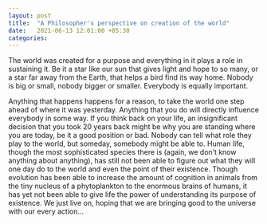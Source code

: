 ```yaml
---
layout: post
title:  "A Philosopher's perspective on creation of the world"
date:   2021-06-13 12:01:00 +05:30
categories:
---
```


The world was created for a purpose and everything in it plays a role in sustaining it. Be it a star like our sun that gives light and hope to so many, or a star far away from the Earth, that helps a bird find its way home. Nobody is big or small, nobody bigger or smaller. Everybody is equally important.

Anything that happens happens for a reason, to take the world one step ahead of where it was yesterday. Anything that you do will directly influence everybody in some way. If you think back on your life, an insignificant decision that you took 20 years back might be why you are standing where you are today, be it a good position or bad. Nobody can tell what role they play to the world, but someday, somebody might be able to. Human life, though the most sophisticated species there is (again, we don’t know anything about anything), has still not been able to figure out what they will one day do to the world and even the point of their existence. Though evolution has been able to increase the amount of cognition in animals from the tiny nucleus of a phytoplankton to the enormous brains of humans, it has yet not been able to give life the power of understanding its purpose of existence. We just live on, hoping that we are bringing good to the universe with our every action...
